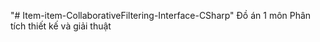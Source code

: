 "# Item-item-CollaborativeFiltering-Interface-CSharp" 
Đồ án 1 môn Phân tích thiết kế và giải thuật
